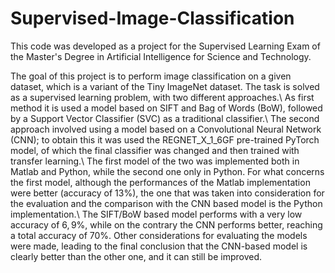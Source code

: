 # Supervised-Image-Classification
This code was developed as a project for the Supervised Learning Exam of the Master's Degree in Artificial Intelligence for Science and Technology.

The goal of this project is to perform image classification on a given dataset, which is a variant of the Tiny ImageNet dataset. The task is solved as a supervised learning problem, with two different approaches.\\
As first method it is used a model based on SIFT and Bag of Words (BoW), followed by a Support Vector Classifier (SVC) as a traditional classifier.\\
The second approach involved using a model based on a Convolutional Neural Network (CNN); to obtain this it was used the REGNET\_X\_1\_6GF pre-trained PyTorch model, of which the final classifier was changed and then trained with transfer learning.\\
The first model of the two was implemented both in Matlab and Python, while the second one only in Python. For what concerns the first model, although the performances of the Matlab implementation were better (accuracy of $13\%$), the one that was taken into consideration for the evaluation and the comparison with the CNN based model is the Python implementation.\\
The SIFT/BoW based model performs with a very low accuracy of $6,9\%$, while on the contrary the CNN performs better, reaching a total accuracy of $70\%$. Other considerations for evaluating the models were made, leading to the final conclusion that the CNN-based model is clearly better than the other one, and it can still be improved.
